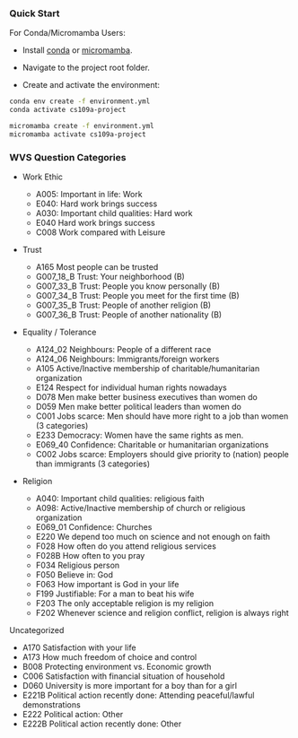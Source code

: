 ### Quick Start

For Conda/Micromamba Users:

- Install [conda](https://docs.conda.io/en/latest/miniconda.html) or [micromamba](https://mamba.readthedocs.io/en/latest/installation.html).

- Navigate to the project root folder.

- Create and activate the environment:

```bash
conda env create -f environment.yml
conda activate cs109a-project
```

```bash
micromamba create -f environment.yml
micromamba activate cs109a-project
```

### WVS Question Categories

- Work Ethic
    - A005: Important in life: Work
    - E040: Hard work brings success
    - A030: Important child qualities: Hard work
    - E040	Hard work brings success
    - C008	Work compared with Leisure

- Trust
    - A165	Most people can be trusted
    - G007_18_B	Trust: Your neighborhood (B)
    - G007_33_B	Trust: People you know personally (B)
    - G007_34_B	Trust: People you meet for the first time (B)
    - G007_35_B	Trust: People of another religion (B)
    - G007_36_B	Trust: People of another nationality (B)

- Equality / Tolerance
    - A124_02 Neighbours: People of a different race
    - A124_06	Neighbours: Immigrants/foreign workers
    - A105	Active/Inactive membership of charitable/humanitarian organization
    - E124	Respect for individual human rights nowadays
    - D078	Men make better business executives than women do
    - D059	Men make better political leaders than women do
    - C001	Jobs scarce: Men should have more right to a job than women (3 categories)
    - E233	Democracy: Women have the same rights as men.
    - E069_40	Confidence: Charitable or humanitarian organizations
    - C002	Jobs scarce: Employers should give priority to (nation) people than immigrants (3 categories)



- Religion
    - A040: Important child qualities: religious faith
    - A098: Active/Inactive membership of church or religious organization
    - E069_01	Confidence: Churches
    - E220	We depend too much on science and not enough on faith
    - F028	How often do you attend religious services
    - F028B	How often to you pray
    - F034	Religious person
    - F050	Believe in: God
    - F063	How important is God in your life
    - F199	Justifiable: For a man to beat his wife
    - F203	The only acceptable religion is my religion
    - F202	Whenever science and religion conflict, religion is always right

Uncategorized
- A170	Satisfaction with your life
- A173	How much freedom of choice and control
- B008	Protecting environment vs. Economic growth
- C006	Satisfaction with financial situation of household
- D060	University is more important for a boy than for a girl
- E221B	Political action recently done: Attending peaceful/lawful demonstrations
- E222	Political action: Other
- E222B	Political action recently done: Other
